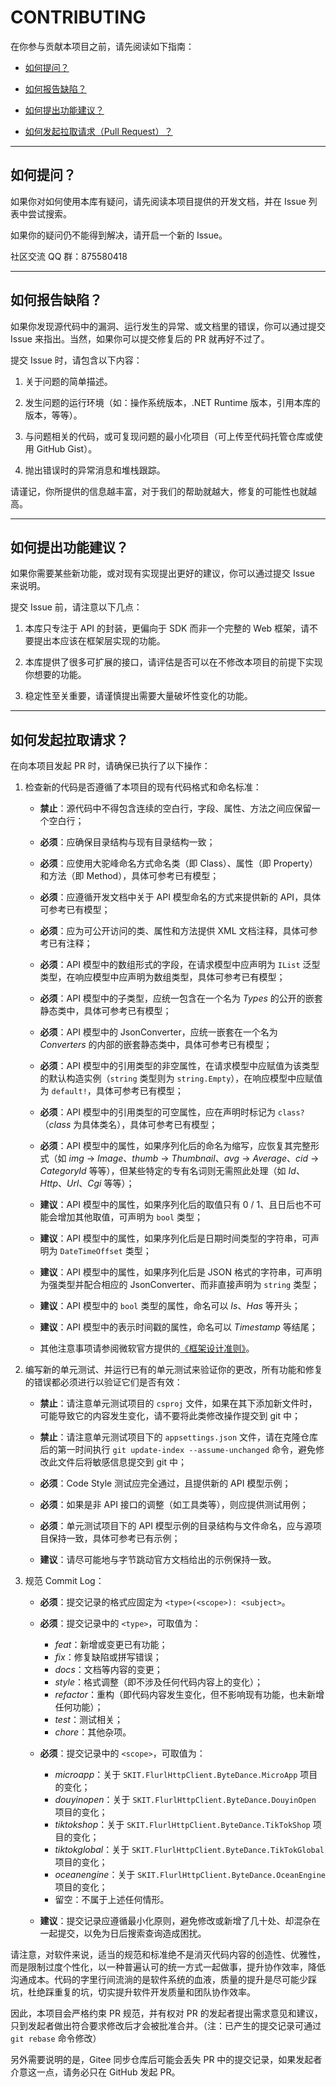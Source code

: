 ﻿# CONTRIBUTING

在你参与贡献本项目之前，请先阅读如下指南：

-   [如何提问？](#question)

-   [如何报告缺陷？](#bug-report)

-   [如何提出功能建议？](#feature-request)

-   [如何发起拉取请求（Pull Request）？](#pull-request)

---

## <a name="question"></a> 如何提问？

如果你对如何使用本库有疑问，请先阅读本项目提供的开发文档，并在 Issue 列表中尝试搜索。

如果你的疑问仍不能得到解决，请开启一个新的 Issue。

社区交流 QQ 群：875580418

---

## <a name="bug-report"></a> 如何报告缺陷？

如果你发现源代码中的漏洞、运行发生的异常、或文档里的错误，你可以通过提交 Issue 来指出。当然，如果你可以提交修复后的 PR 就再好不过了。

提交 Issue 时，请包含以下内容：

1.  关于问题的简单描述。

2.  发生问题的运行环境（如：操作系统版本，.NET Runtime 版本，引用本库的版本，等等）。

3.  与问题相关的代码，或可复现问题的最小化项目（可上传至代码托管仓库或使用 GitHub Gist）。

4.  抛出错误时的异常消息和堆栈跟踪。

请谨记，你所提供的信息越丰富，对于我们的帮助就越大，修复的可能性也就越高。

---

## <a name="feature-request"></a> 如何提出功能建议？

如果你需要某些新功能，或对现有实现提出更好的建议，你可以通过提交 Issue 来说明。

提交 Issue 前，请注意以下几点：

1.  本库只专注于 API 的封装，更偏向于 SDK 而非一个完整的 Web 框架，请不要提出本应该在框架层实现的功能。

2.  本库提供了很多可扩展的接口，请评估是否可以在不修改本项目的前提下实现你想要的功能。

3.  稳定性至关重要，请谨慎提出需要大量破坏性变化的功能。

---

## <a name="pull-request"></a> 如何发起拉取请求？

在向本项目发起 PR 时，请确保已执行了以下操作：

1. 检查新的代码是否遵循了本项目的现有代码格式和命名标准：

    - **禁止**：源代码中不得包含连续的空白行，字段、属性、方法之间应保留一个空白行；

    - **必须**：应确保目录结构与现有目录结构一致；

    - **必须**：应使用大驼峰命名方式命名类（即 Class）、属性（即 Property）和方法（即 Method），具体可参考已有模型；

    - **必须**：应遵循开发文档中关于 API 模型命名的方式来提供新的 API，具体可参考已有模型；

    - **必须**：应为可公开访问的类、属性和方法提供 XML 文档注释，具体可参考已有注释；

    - **必须**：API 模型中的数组形式的字段，在请求模型中应声明为 `IList` 泛型类型，在响应模型中应声明为数组类型，具体可参考已有模型；

    - **必须**：API 模型中的子类型，应统一包含在一个名为 _Types_ 的公开的嵌套静态类中，具体可参考已有模型；

    - **必须**：API 模型中的 JsonConverter，应统一嵌套在一个名为 _Converters_ 的内部的嵌套静态类中，具体可参考已有模型；

    - **必须**：API 模型中的引用类型的非空属性，在请求模型中应赋值为该类型的默认构造实例（`string` 类型则为 `string.Empty`），在响应模型中应赋值为 `default!`，具体可参考已有模型；

    - **必须**：API 模型中的引用类型的可空属性，应在声明时标记为 `class?`（_class_ 为具体类名），具体可参考已有模型；

    - **必须**：API 模型中的属性，如果序列化后的命名为缩写，应恢复其完整形式（如 _img_ → _Image_、_thumb_ → _Thumbnail_、_avg_ → _Average_、_cid_ → _CategoryId_ 等等），但某些特定的专有名词则无需照此处理（如 _Id_、_Http_、_Url_、_Cgi_ 等等）；

    - **建议**：API 模型中的属性，如果序列化后的取值只有 0 / 1、且日后也不可能会增加其他取值，可声明为 `bool` 类型；

    - **建议**：API 模型中的属性，如果序列化后是日期时间类型的字符串，可声明为 `DateTimeOffset` 类型；

    - **建议**：API 模型中的属性，如果序列化后是 JSON 格式的字符串，可声明为强类型并配合相应的 JsonConverter、而非直接声明为 `string` 类型；

    - **建议**：API 模型中的 `bool` 类型的属性，命名可以 _Is_、_Has_ 等开头；

    - **建议**：API 模型中的表示时间戳的属性，命名可以 _Timestamp_ 等结尾；

    - 其他注意事项请参阅微软官方提供的[《框架设计准则》](https://docs.microsoft.com/zh-CN/dotnet/standard/design-guidelines)。

2. 编写新的单元测试、并运行已有的单元测试来验证你的更改，所有功能和修复的错误都必须进行以验证它们是否有效：

    - **禁止**：请注意单元测试项目的 `csproj` 文件，如果在其下添加新文件时，可能导致它的内容发生变化，请不要将此类修改操作提交到 git 中；

    - **禁止**：请注意单元测试项目下的 `appsettings.json` 文件，请在克隆仓库后的第一时间执行 `git update-index --assume-unchanged` 命令，避免修改此文件后将敏感信息提交到 git 中；

    - **必须**：Code Style 测试应完全通过，且提供新的 API 模型示例；

    - **必须**：如果是非 API 接口的调整（如工具类等），则应提供测试用例；

    - **必须**：单元测试项目下的 API 模型示例的目录结构与文件命名，应与源项目保持一致，具体可参考已有示例；

    - **建议**：请尽可能地与字节跳动官方文档给出的示例保持一致。

3. 规范 Commit Log：

    - **必须**：提交记录的格式应固定为 `<type>(<scope>): <subject>`。

    - **必须**：提交记录中的 `<type>`，可取值为：

        - _feat_：新增或变更已有功能；
        - _fix_：修复缺陷或拼写错误；
        - _docs_：文档等内容的变更；
        - _style_：格式调整（即不涉及任何代码内容上的变化）；
        - _refactor_：重构（即代码内容发生变化，但不影响现有功能，也未新增任何功能）；
        - _test_：测试相关；
        - _chore_：其他杂项。

    - **必须**：提交记录中的 `<scope>`，可取值为：

        - _microapp_：关于 `SKIT.FlurlHttpClient.ByteDance.MicroApp` 项目的变化；
        - _douyinopen_：关于 `SKIT.FlurlHttpClient.ByteDance.DouyinOpen` 项目的变化；
        - _tiktokshop_：关于 `SKIT.FlurlHttpClient.ByteDance.TikTokShop` 项目的变化；
        - _tiktokglobal_：关于 `SKIT.FlurlHttpClient.ByteDance.TikTokGlobal` 项目的变化；
        - _oceanengine_：关于 `SKIT.FlurlHttpClient.ByteDance.OceanEngine` 项目的变化；
        - 留空：不属于上述任何情形。

    - **建议**：提交记录应遵循最小化原则，避免修改或新增了几十处、却混杂在一起提交，以免为日后搜索查询造成困扰。

请注意，对软件来说，适当的规范和标准绝不是消灭代码内容的创造性、优雅性，而是限制过度个性化，以一种普遍认可的统一方式一起做事，提升协作效率，降低沟通成本。代码的字里行间流淌的是软件系统的血液，质量的提升是尽可能少踩坑，杜绝踩重复的坑，切实提升软件开发质量和团队协作效率。

因此，本项目会严格约束 PR 规范，并有权对 PR 的发起者提出需求意见和建议，只到发起者做出符合要求修改后才会被批准合并。（注：已产生的提交记录可通过 `git rebase` 命令修改）

另外需要说明的是，Gitee 同步仓库后可能会丢失 PR 中的提交记录，如果发起者介意这一点，请务必只在 GitHub 发起 PR。
